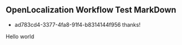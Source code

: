 ## OpenLocalization Workflow Test MarkDown
* ad783cd4-3377-4fa8-91f4-b8314144f956 
thanks!

Hello world